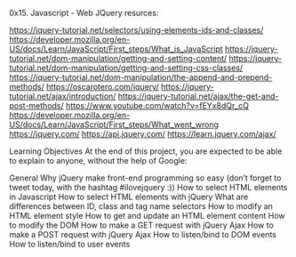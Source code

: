 0x15. Javascript - Web JQuery
resurces:

https://jquery-tutorial.net/selectors/using-elements-ids-and-classes/
https://developer.mozilla.org/en-US/docs/Learn/JavaScript/First_steps/What_is_JavaScript
https://jquery-tutorial.net/dom-manipulation/getting-and-setting-content/
https://jquery-tutorial.net/dom-manipulation/getting-and-setting-css-classes/
https://jquery-tutorial.net/dom-manipulation/the-append-and-prepend-methods/
https://oscarotero.com/jquery/
https://jquery-tutorial.net/ajax/introduction/
https://jquery-tutorial.net/ajax/the-get-and-post-methods/
https://www.youtube.com/watch?v=fEYx8dQr_cQ
https://developer.mozilla.org/en-US/docs/Learn/JavaScript/First_steps/What_went_wrong
https://jquery.com/
https://api.jquery.com/
https://learn.jquery.com/ajax/


Learning Objectives
At the end of this project, you are expected to be able to explain to anyone, without the help of Google:

General
Why jQuery make front-end programming so easy (don’t forget to tweet today, with the hashtag #ilovejquery :))
How to select HTML elements in Javascript
How to select HTML elements with jQuery
What are differences between ID, class and tag name selectors
How to modify an HTML element style
How to get and update an HTML element content
How to modify the DOM
How to make a GET request with jQuery Ajax
How to make a POST request with jQuery Ajax
How to listen/bind to DOM events
How to listen/bind to user events